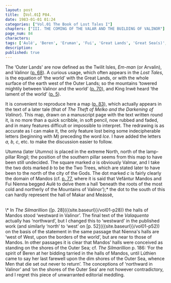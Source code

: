 ```yaml
---
layout: post
title: 【Vol.01】P84.
date: 1983-01-01 01:24
categories: ["Vol.01 The Book of Lost Tales I"]
chapters: ["III. THE COMING OF THE VALAR AND THE BUILDING OF VALINOR"]
page_num: 84
characters: 
tags: ['Aulë', 'Beren', 'Eruman', 'Fui', 'Great Lands', 'Great Sea(s)', 'Inwë', 'Makar', 'Mandos', 'Lúthien', 'Lúthien Tinúviel', 'Meássë', 'Men', 'Outer Lands', 'Outer Sea(s)', 'Ringil', 'Silmarillion, The', 'Two Trees', 'Utumno', 'Valaquenta', 'Valmar', 'Vefántur', 'World, The']
description: 
published: true
---
```


The ‘Outer Lands' are now defined as the Twilit Isles, <I>Em-man</I> (or Arvalin), and Valinor ([p. 68]({{site.baseurl}}/vol01-p68)). A curious usage, which often appears in the <I>Lost Tales</I>, is the equation of ‘the world’ with the Great Lands, or with the whole surface of the earth west of the Outer Lands; so the mountains ‘towered mightily between Valinor and the world’ ([p. 70]({{site.baseurl}}/vol01-p70)), and King Inwë heard ‘the lament of the world’ ([p. 5]({{site.baseurl}}/vol01-p5)).

It is convenient to reproduce here a map ([p. 83]({{site.baseurl}}/vol01-p83)), which actually appears in the text of a later tale (that of <I>The Theft of Melko and the Darkening of Valinor</I>). This map, drawn on a manuscript page with the text written round it, is no more than a quick scribble, in soft pencil, now rubbed and faded, and in many features difficult or impossible to interpret. The redrawing is as accurate as I can make it, the only feature lost being some indecipherable letters (beginning with M) preceding the word <I>Ice</I>. I have added the letters <I>a, b, c</I>, etc. to make the discussion easier to follow.

Utumna (later Utumno) is placed in the extreme North, north of the lamp-pillar Ringil; the position of the southern pillar seems from this map to have been still undecided. The square marked <I>a</I> is obviously Valmar, and I take the two dots marked <I>b</I> to be the Two Trees, which are stated later to have been to the north of the city of the Gods. The dot marked <I>c</I> is fairly clearly the domain of Mandos (cf. [p. 77]({{site.baseurl}}/vol01-p77), where it is said that Vefántur Mandos and Fui Nienna begged Aulë to delve them a hall ‘beneath the roots of the most cold and northerly of the Mountains of Valinor’);\* the dot to the south of this can hardly represent the hall of Makar and Meássë,

<BR>
\* In <I>The Silmarillion</I> ([p. 28]({{site.baseurl}}/vol01-p28)) the halls of Mandos stood ‘westward in Valinor’. The final text of the <I>Valaquenta</I> actually has ‘northward’, but I changed this to ‘westward’ in the published work (and similarly ‘north’ to ‘west’ on [p. 52]({{site.baseurl}}/vol01-p52)) on the basis of the statement in the same passage that Nienna's halls are ‘west of West, upon the borders of the world’, but are near to those of Mandos. In other passages it is clear that Mandos’ halls were conceived as standing on the shores of the Outer Sea; cf. <I>The Silmarillion</I> p. 186: ‘For the spirit of Beren at her bidding tarried in the halls of Mandos, until Lúthien came to say her last farewell upon the dim shores of the Outer Sea, whence Men that die set out never to return’. The conceptions of ‘northward in Valinor’ and ‘on the shores of the Outer Sea’ are not however contradictory, and I regret this piece of unwarranted editorial meddling.

